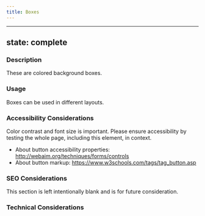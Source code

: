 ```yaml
---
title: Boxes
---
```


---
state: complete
---

### Description
These are colored background boxes.

### Usage
Boxes can be used in different layouts.

### Accessibility Considerations
Color contrast and font size is important.
Please ensure accessibility by testing the whole page, including this element, in context.

* About button accessibility properties: http://webaim.org/techniques/forms/controls
* About button markup: https://www.w3schools.com/tags/tag_button.asp

### SEO Considerations
This section is left intentionally blank and is for future consideration.

### Technical Considerations
